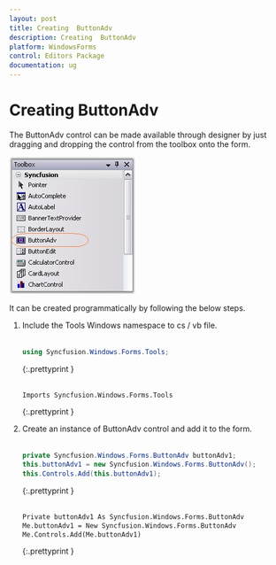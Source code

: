```yaml
---
layout: post
title: Creating  ButtonAdv
description: Creating  ButtonAdv
platform: WindowsForms
control: Editors Package
documentation: ug
---
```



# Creating  ButtonAdv


The ButtonAdv control can be made available through designer by just dragging and dropping the control from the toolbox onto the form. 

![](Overview_images/Overview_img111.jpeg)



It can be created programmatically by following the below steps.

1. Include the Tools Windows namespace to cs / vb file.
   
   ~~~ cs
   
   using Syncfusion.Windows.Forms.Tools;
   
   ~~~
   {:.prettyprint }
   
   ~~~ vbnet
   
   Imports Syncfusion.Windows.Forms.Tools
   
   ~~~
   {:.prettyprint }


2. Create an instance of ButtonAdv control and add it to the form.
   
   ~~~ cs
   
   private Syncfusion.Windows.Forms.ButtonAdv buttonAdv1;
   this.buttonAdv1 = new Syncfusion.Windows.Forms.ButtonAdv();
   this.Controls.Add(this.buttonAdv1);
   
   ~~~
   {:.prettyprint }

   ~~~ vbnet
   
   Private buttonAdv1 As Syncfusion.Windows.Forms.ButtonAdv
   Me.buttonAdv1 = New Syncfusion.Windows.Forms.ButtonAdv 
   Me.Controls.Add(Me.buttonAdv1)
   
   ~~~
   {:.prettyprint }


